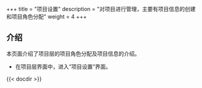 ﻿+++
title = "项目设置"
description = "对项目进行管理，主要有项目信息的创建和项目角色分配"
weight = 4
+++

## 介绍
  
本页面介绍了项目层的项目角色分配及项目信息的介绍。

- 在项目层界面中，进入“项目设置”界面。

{{< docdir >}}